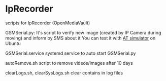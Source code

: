 # IpRecorder
scripts for IpRecorder (OpenMediaVault)

GSMSerial.py:
It's script to verify new image (created by IP Camera during moving) and inform by SMS about it
You can test it with [AT simulator](https://github.com/celersms/AT-Emulator) on Ubuntu 

GSMSerial.service
systemd service to auto start GSMSerial.py

autoRemove.sh
script to remove videos/images after 10 days

clearLogs.sh, clearSysLogs.sh
clear contains in log files



